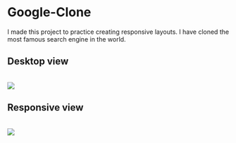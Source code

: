 # Google-Clone

I made this project to practice creating responsive layouts. I have cloned the most famous search engine in the world.

## Desktop view
<br>
<img src="https://github.com/AlbertoDeMaria/Google-Clone/blob/master/img/screenshots/desktop%20view.png">
<br>

## Responsive view
<br>
<img src="https://github.com/AlbertoDeMaria/Google-Clone/blob/master/img/screenshots/responsive%20view.png">
<br>
